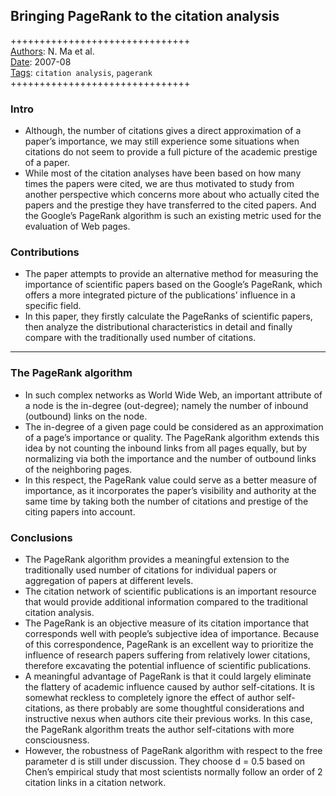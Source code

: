 ## Bringing PageRank to the citation analysis

+++++++++++++++++++++++++++++++  
<ins>Authors</ins>: N. Ma et al.  
<ins>Date</ins>: 2007-08  
<ins>Tags</ins>: `citation analysis`, `pagerank`   
+++++++++++++++++++++++++++++++  


### Intro

- Although, the number of citations gives a direct approximation of a paper’s importance, we may still experience some situations when citations do not seem to provide a full picture of the academic prestige of a paper. 
- While most of the citation analyses have been based on how many times the papers were cited, we are thus motivated to study from another perspective which concerns more about who actually cited the papers and the prestige they have transferred to the cited papers. And the Google’s PageRank algorithm is such an existing metric used for the evaluation of Web pages.


### Contributions

- The paper attempts to provide an alternative method for measuring the importance of scientific papers based on the Google’s PageRank, which offers a more integrated picture of the publications’ influence in a specific field.
- In this paper, they firstly calculate the PageRanks of scientific papers, then analyze the distributional characteristics in detail and finally compare with the traditionally used number of citations.

***

### The PageRank algorithm

- In such complex networks as World Wide Web, an important attribute of a node is the in-degree (out-degree); namely the number of inbound (outbound) links on the node.
- The in-degree of a given page could be considered as an approximation of a page’s importance or quality. The PageRank algorithm extends this idea by not counting the inbound links from all pages equally, but by normalizing via both the importance and the number of outbound links of the neighboring pages.
- In this respect, the PageRank value could serve as a better measure of importance, as it incorporates the paper’s visibility and authority at the same time by taking both the number of citations and prestige of the citing papers into account.


### Conclusions

- The PageRank algorithm provides a meaningful extension to the traditionally used number of citations for individual papers or aggregation of papers at different levels.
- The citation network of scientific publications is an important resource that would provide additional information compared to the traditional citation analysis.
- The PageRank is an objective measure of its citation importance that corresponds well with people’s subjective idea of importance. Because of this correspondence, PageRank is an excellent way to prioritize the influence of research papers suffering from relatively lower citations, therefore excavating the potential influence of scientific publications.
- A meaningful advantage of PageRank is that it could largely eliminate the flattery of academic influence caused by author self-citations. It is somewhat reckless to completely ignore the effect of author self-citations, as there probably are some thoughtful considerations and instructive nexus when authors cite their previous works. In this case, the PageRank algorithm treats the author self-citations with more consciousness.
- However, the robustness of PageRank algorithm with respect to the free parameter d is still under discussion. They choose d = 0.5 based on Chen’s empirical study that most scientists normally follow an order of 2 citation links in a citation network.

